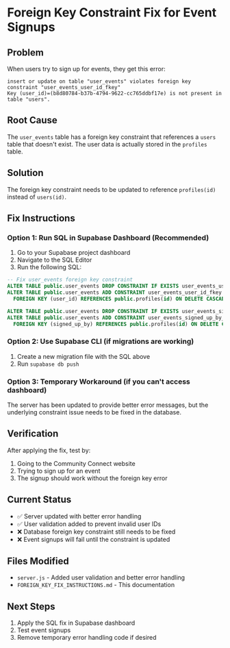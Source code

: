 # Foreign Key Constraint Fix for Event Signups

## Problem
When users try to sign up for events, they get this error:
```
insert or update on table "user_events" violates foreign key constraint "user_events_user_id_fkey"
Key (user_id)=(b8d80784-b37b-4794-9622-cc765ddbf17e) is not present in table "users".
```

## Root Cause
The `user_events` table has a foreign key constraint that references a `users` table that doesn't exist. The user data is actually stored in the `profiles` table.

## Solution
The foreign key constraint needs to be updated to reference `profiles(id)` instead of `users(id)`.

## Fix Instructions

### Option 1: Run SQL in Supabase Dashboard (Recommended)

1. Go to your Supabase project dashboard
2. Navigate to the SQL Editor
3. Run the following SQL:

```sql
-- Fix user_events foreign key constraint
ALTER TABLE public.user_events DROP CONSTRAINT IF EXISTS user_events_user_id_fkey;
ALTER TABLE public.user_events ADD CONSTRAINT user_events_user_id_fkey 
  FOREIGN KEY (user_id) REFERENCES public.profiles(id) ON DELETE CASCADE;

ALTER TABLE public.user_events DROP CONSTRAINT IF EXISTS user_events_signed_up_by_fkey;
ALTER TABLE public.user_events ADD CONSTRAINT user_events_signed_up_by_fkey 
  FOREIGN KEY (signed_up_by) REFERENCES public.profiles(id) ON DELETE CASCADE;
```

### Option 2: Use Supabase CLI (if migrations are working)

1. Create a new migration file with the SQL above
2. Run `supabase db push`

### Option 3: Temporary Workaround (if you can't access dashboard)

The server has been updated to provide better error messages, but the underlying constraint issue needs to be fixed in the database.

## Verification

After applying the fix, test by:

1. Going to the Community Connect website
2. Trying to sign up for an event
3. The signup should work without the foreign key error

## Current Status

- ✅ Server updated with better error handling
- ✅ User validation added to prevent invalid user IDs
- ❌ Database foreign key constraint still needs to be fixed
- ❌ Event signups will fail until the constraint is updated

## Files Modified

- `server.js` - Added user validation and better error handling
- `FOREIGN_KEY_FIX_INSTRUCTIONS.md` - This documentation

## Next Steps

1. Apply the SQL fix in Supabase dashboard
2. Test event signups
3. Remove temporary error handling code if desired 